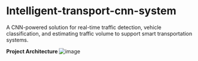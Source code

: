 # Intelligent-transport-cnn-system
A CNN-powered solution for real-time traffic detection, vehicle classification, and estimating traffic volume to support smart transportation systems.

**Project Architecture**
![image](https://github.com/user-attachments/assets/2c5d640f-2526-4071-a2ee-82d40cafd62e)


